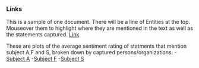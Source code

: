 ### Links

This is a sample of one document. There will be a line of Entities at the top. Mouseover them to highlight where they are mentioned in the text as well as the statements captured.
[Link](https://htmlpreview.github.io/?https://github.com/cheongqinxue/SH_Discovery/blob/main/sample_document.html)

These are plots of the average sentiment rating of statments that mention subject A,F and S, broken down by captured persons/organizations:
-[Subject A](https://htmlpreview.github.io/?https://github.com/cheongqinxue/SH_Discovery/blob/main/fileA.html)
-[Subject F](https://htmlpreview.github.io/?https://github.com/cheongqinxue/SH_Discovery/blob/main/fileF.html)
-[Subject S](https://htmlpreview.github.io/?https://github.com/cheongqinxue/SH_Discovery/blob/main/fileS.html)
